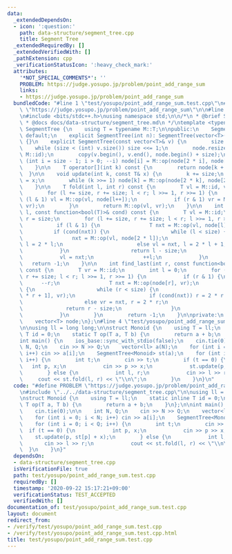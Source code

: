 ```yaml
---
data:
  _extendedDependsOn:
  - icon: ':question:'
    path: data-structure/segment_tree.cpp
    title: Segment Tree
  _extendedRequiredBy: []
  _extendedVerifiedWith: []
  _pathExtension: cpp
  _verificationStatusIcon: ':heavy_check_mark:'
  attributes:
    '*NOT_SPECIAL_COMMENTS*': ''
    PROBLEM: https://judge.yosupo.jp/problem/point_add_range_sum
    links:
    - https://judge.yosupo.jp/problem/point_add_range_sum
  bundledCode: "#line 1 \"test/yosupo/point_add_range_sum.test.cpp\"\n#define PROBLEM\
    \ \"https://judge.yosupo.jp/problem/point_add_range_sum\"\n\n#line 1 \"data-structure/segment_tree.cpp\"\
    \n#include <bits/stdc++.h>\nusing namespace std;\n\n/*\n * @brief Segment Tree\n\
    \ * @docs docs/data-structure/segment_tree.md\n */\ntemplate <typename M>\nclass\
    \ SegmentTree {\n    using T = typename M::T;\n\npublic:\n    SegmentTree() =\
    \ default;\n    explicit SegmentTree(int n): SegmentTree(vector<T>(n, M::id))\
    \ {}\n    explicit SegmentTree(const vector<T>& v) {\n        size = 1;\n    \
    \    while (size < (int) v.size()) size <<= 1;\n        node.resize(2 * size,\
    \ M::id);\n        copy(v.begin(), v.end(), node.begin() + size);\n        for\
    \ (int i = size - 1; i > 0; --i) node[i] = M::op(node[2 * i], node[2 * i + 1]);\n\
    \    }\n\n    T operator[](int k) const {\n        return node[k + size];\n  \
    \  }\n\n    void update(int k, const T& x) {\n        k += size;\n        node[k]\
    \ = x;\n        while (k >>= 1) node[k] = M::op(node[2 * k], node[2 * k + 1]);\n\
    \    }\n\n    T fold(int l, int r) const {\n        T vl = M::id, vr = M::id;\n\
    \        for (l += size, r += size; l < r; l >>= 1, r >>= 1) {\n            if\
    \ (l & 1) vl = M::op(vl, node[l++]);\n            if (r & 1) vr = M::op(node[--r],\
    \ vr);\n        }\n        return M::op(vl, vr);\n    }\n\n    int find_first(int\
    \ l, const function<bool(T)>& cond) const {\n        T vl = M::id;\n        int\
    \ r = size;\n        for (l += size, r += size; l < r; l >>= 1, r >>= 1) {\n \
    \           if (l & 1) {\n                T nxt = M::op(vl, node[l]);\n      \
    \          if (cond(nxt)) {\n                    while (l < size) {\n        \
    \                nxt = M::op(vl, node[2 * l]);\n                        if (cond(nxt))\
    \ l = 2 * l;\n                        else vl = nxt, l = 2 * l + 1;\n        \
    \            }\n                    return l - size;\n                }\n    \
    \            vl = nxt;\n                ++l;\n            }\n        }\n     \
    \   return -1;\n    }\n\n    int find_last(int r, const function<bool(T)>& cond)\
    \ const {\n        T vr = M::id;\n        int l = 0;\n        for (l += size,\
    \ r += size; l < r; l >>= 1, r >>= 1) {\n            if (r & 1) {\n          \
    \      --r;\n                T nxt = M::op(node[r], vr);\n                if (cond(nxt))\
    \ {\n                    while (r < size) {\n                        nxt = M::op(node[2\
    \ * r + 1], vr);\n                        if (cond(nxt)) r = 2 * r + 1;\n    \
    \                    else vr = nxt, r = 2 * r;\n                    }\n      \
    \              return r - size;\n                }\n                vr = nxt;\n\
    \            }\n        }\n        return -1;\n    }\n\nprivate:\n    int size;\n\
    \    vector<T> node;\n};\n#line 4 \"test/yosupo/point_add_range_sum.test.cpp\"\
    \n\nusing ll = long long;\n\nstruct Monoid {\n    using T = ll;\n    static inline\
    \ T id = 0;\n    static T op(T a, T b) {\n        return a + b;\n    }\n};\n\n\
    int main() {\n    ios_base::sync_with_stdio(false);\n    cin.tie(0);\n\n    int\
    \ N, Q;\n    cin >> N >> Q;\n    vector<ll> a(N);\n    for (int i = 0; i < N;\
    \ i++) cin >> a[i];\n    SegmentTree<Monoid> st(a);\n    for (int i = 0; i < Q;\
    \ i++) {\n        int t;\n        cin >> t;\n        if (t == 0) {\n         \
    \   int p, x;\n            cin >> p >> x;\n            st.update(p, st[p] + x);\n\
    \        } else {\n            int l, r;\n            cin >> l >> r;\n       \
    \     cout << st.fold(l, r) << \"\\n\";\n        }\n    }\n}\n"
  code: "#define PROBLEM \"https://judge.yosupo.jp/problem/point_add_range_sum\"\n\
    \n#include \"../../data-structure/segment_tree.cpp\"\n\nusing ll = long long;\n\
    \nstruct Monoid {\n    using T = ll;\n    static inline T id = 0;\n    static\
    \ T op(T a, T b) {\n        return a + b;\n    }\n};\n\nint main() {\n    ios_base::sync_with_stdio(false);\n\
    \    cin.tie(0);\n\n    int N, Q;\n    cin >> N >> Q;\n    vector<ll> a(N);\n\
    \    for (int i = 0; i < N; i++) cin >> a[i];\n    SegmentTree<Monoid> st(a);\n\
    \    for (int i = 0; i < Q; i++) {\n        int t;\n        cin >> t;\n      \
    \  if (t == 0) {\n            int p, x;\n            cin >> p >> x;\n        \
    \    st.update(p, st[p] + x);\n        } else {\n            int l, r;\n     \
    \       cin >> l >> r;\n            cout << st.fold(l, r) << \"\\n\";\n      \
    \  }\n    }\n}"
  dependsOn:
  - data-structure/segment_tree.cpp
  isVerificationFile: true
  path: test/yosupo/point_add_range_sum.test.cpp
  requiredBy: []
  timestamp: '2020-09-22 15:17:21+09:00'
  verificationStatus: TEST_ACCEPTED
  verifiedWith: []
documentation_of: test/yosupo/point_add_range_sum.test.cpp
layout: document
redirect_from:
- /verify/test/yosupo/point_add_range_sum.test.cpp
- /verify/test/yosupo/point_add_range_sum.test.cpp.html
title: test/yosupo/point_add_range_sum.test.cpp
---
```

